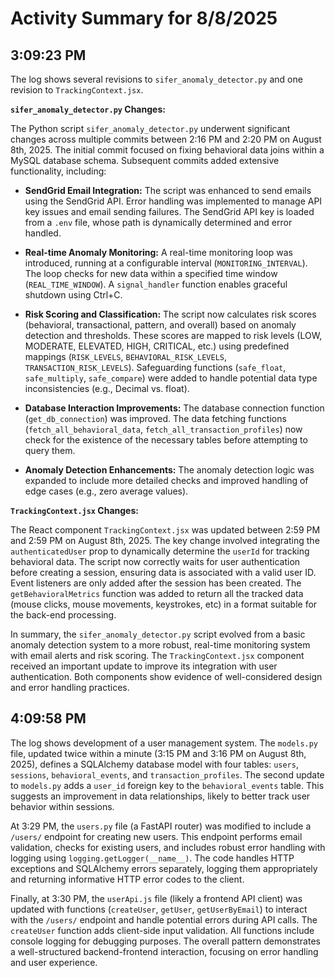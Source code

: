 # Activity Summary for 8/8/2025

## 3:09:23 PM
The log shows several revisions to `sifer_anomaly_detector.py` and one revision to `TrackingContext.jsx`.

**`sifer_anomaly_detector.py` Changes:**

The Python script `sifer_anomaly_detector.py` underwent significant changes across multiple commits between 2:16 PM and 2:20 PM on August 8th, 2025.  The initial commit focused on fixing behavioral data joins within a MySQL database schema.  Subsequent commits added extensive functionality, including:

* **SendGrid Email Integration:**  The script was enhanced to send emails using the SendGrid API.  Error handling was implemented to manage API key issues and email sending failures. The SendGrid API key is loaded from a `.env` file, whose path is dynamically determined and error handled.

* **Real-time Anomaly Monitoring:**  A real-time monitoring loop was introduced, running at a configurable interval (`MONITORING_INTERVAL`).  The loop checks for new data within a specified time window (`REAL_TIME_WINDOW`).  A `signal_handler` function enables graceful shutdown using Ctrl+C.

* **Risk Scoring and Classification:**  The script now calculates risk scores (behavioral, transactional, pattern, and overall) based on anomaly detection and thresholds. These scores are mapped to risk levels (LOW, MODERATE, ELEVATED, HIGH, CRITICAL, etc.) using predefined mappings (`RISK_LEVELS`, `BEHAVIORAL_RISK_LEVELS`, `TRANSACTION_RISK_LEVELS`).  Safeguarding functions (`safe_float`, `safe_multiply`, `safe_compare`) were added to handle potential data type inconsistencies (e.g., Decimal vs. float).

* **Database Interaction Improvements:**  The database connection function (`get_db_connection`) was improved.  The data fetching functions (`fetch_all_behavioral_data`, `fetch_all_transaction_profiles`) now check for the existence of the necessary tables before attempting to query them.

* **Anomaly Detection Enhancements:**  The anomaly detection logic was expanded to include more detailed checks and improved handling of edge cases (e.g., zero average values).


**`TrackingContext.jsx` Changes:**

The React component `TrackingContext.jsx` was updated between 2:59 PM and 2:59 PM on August 8th, 2025. The key change involved integrating the `authenticatedUser` prop to dynamically determine the `userId` for tracking behavioral data.  The script now correctly waits for user authentication before creating a session, ensuring data is associated with a valid user ID. Event listeners are only added after the session has been created.  The `getBehavioralMetrics` function was added to return all the tracked data (mouse clicks, mouse movements, keystrokes, etc) in a format suitable for the back-end processing.


In summary, the `sifer_anomaly_detector.py` script evolved from a basic anomaly detection system to a more robust, real-time monitoring system with email alerts and risk scoring.  The `TrackingContext.jsx` component received an important update to improve its integration with user authentication.  Both components show evidence of well-considered design and error handling practices.


## 4:09:58 PM
The log shows development of a user management system.  The `models.py` file, updated twice within a minute (3:15 PM and 3:16 PM on August 8th, 2025), defines a SQLAlchemy database model with four tables: `users`, `sessions`, `behavioral_events`, and `transaction_profiles`. The second update to `models.py` adds a `user_id` foreign key to the `behavioral_events` table.  This suggests an improvement in data relationships, likely to better track user behavior within sessions.

At 3:29 PM, the `users.py` file (a FastAPI router) was modified to include a `/users/` endpoint for creating new users.  This endpoint performs email validation, checks for existing users, and includes robust error handling with logging using `logging.getLogger(__name__)`.  The code handles HTTP exceptions and SQLAlchemy errors separately, logging them appropriately and returning informative HTTP error codes to the client.

Finally, at 3:30 PM, the `userApi.js` file (likely a frontend API client) was updated with functions (`createUser`, `getUser`, `getUserByEmail`) to interact with the `/users/` endpoint and handle potential errors during API calls.  The `createUser` function adds client-side input validation.  All functions include console logging for debugging purposes.  The overall pattern demonstrates a well-structured backend-frontend interaction, focusing on error handling and user experience.
